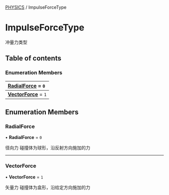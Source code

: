 [PHYSICS](../groups/Core.PHYSICS.md) / ImpulseForceType

# ImpulseForceType <Badge type="tip" text="Enumeration" /> <Score text="ImpulseForceType" />

<span class="content-big">

冲量力类型

</span>

## Table of contents

### Enumeration Members <Score text="Enumeration" /> 
| **[RadialForce](mw.ImpulseForceType.md#radialforce)** = ``0``  |
| :----- |
| **[VectorForce](mw.ImpulseForceType.md#vectorforce)** = ``1`` |

## Enumeration Members

### RadialForce <Score text="RadialForce" /> 

• **RadialForce** = ``0``

径向力
碰撞体为球形，沿反射方向施加的力

___

### VectorForce <Score text="VectorForce" /> 

• **VectorForce** = ``1``

矢量力
碰撞体为盒形，沿给定方向施加的力
